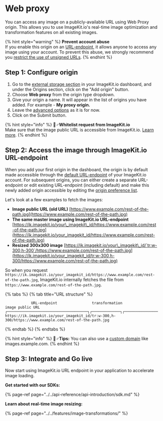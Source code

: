 # Web proxy

You can access any image on a publicly-available URL using Web Proxy origin. This allows you to use ImageKit.io's real-time image optimization and transformation features on all existing images.

{% hint style="warning" %}
**Prevent account abuse**  
If you enable this origin on an [URL-endpoint](../url-endpoints.md), it allows anyone to access any image using your account. To prevent this abuse, we strongly recommend you [restrict the use of unsigned URLs](../../features/security/#restricting-unsigned-urls).
{% endhint %}

## Step 1: Configure origin

1. Go to the [external storage section](https://imagekit.io/dashboard#external-storage) in your ImageKit.io dashboard, and under the Origins section, click on the "Add origin" button.
2. Choose **Web proxy** from the origin type dropdown.
3. Give your origin a name. It will appear in the list of origins you have added. For example - **My proxy origin.**
4. Leave the [advanced options](web-server-origin.md#advanced-options-for-web-server-origin) as it is for now.
5. Click on the Submit button.

{% hint style="info" %}
🧙♂**Whitelist request from ImageKit.io**  
Make sure that the image public URL is accessible from ImageKit.io. [Learn more](web-server-origin.md#whitelist-request-from-imagekit-io).
{% endhint %}

## Step 2: Access the image through ImageKit.io URL-endpoint

When you add your first origin in the dashboard, the origin is by default made accessible through the [default URL-endpoint](../url-endpoints.md#default-url-endpoint) of your ImageKit.io account. For subsequent origins, you can either create a separate URL-endpoint or edit existing URL-endpoint \(including default\) and make this newly added origin accessible by editing the [origin preference list](../url-endpoints.md#image-origin-preference). 

Let's look at a few examples to fetch the images:

* **Image public URL \(old URL\)** [https://www.example.com/rest-of-the-path.jpg](https://www.example.com/rest-of-the-path.jpg)
* **The same master image using ImageKit.io URL-endpoint** [https://ik.imagekit.io/your\_imagekit\_id/https://www.example.com/rest-of-the-path.jpg](https://ik.imagekit.io/your_imagekit_id/https://www.example.com/rest-of-the-path.jpg)
* **Resized 300x300 image** [https://ik.imagekit.io/your\_imagekit\_id/`tr:w-300,h-300`/https://www.example.com/rest-of-the-path.jpg](https://ik.imagekit.io/your_imagekit_id/tr:w-300,h-300/https://www.example.com/rest-of-the-path.jpg)

So when you request `https://ik.imagekit.io/your_imagekit_id/https://www.example.com/rest-of-the-path.jpg`, ImageKit.io internally fetches the file from `https://www.example.com/rest-of-the-path.jpg`.

{% tabs %}
{% tab title="URL structure" %}
```markup
            URL-endpoint                transformation              image public URL                                    
┌─────────────────────────────────────┐┌─────────────┐┌───────────────────────────────────────────┐
https://ik.imagekit.io/your_imagekit_id/tr:w-300,h-300/https://www.example.com/rest-of-the-path.jpg

```
{% endtab %}
{% endtabs %}

{% hint style="info" %}
🧙♂**Tips:** You can also use a [custom domain](../../features/using-custom-domain.md) like images.example.com.
{% endhint %}

## Step 3: Integrate and Go live

Now start using ImageKit.io URL endpoint in your application to accelerate image loading.

**Get started with our SDKs:**

{% page-ref page="../../api-reference/api-introduction/sdk.md" %}

**Learn about real-time image resizing:**

{% page-ref page="../../features/image-transformations/" %}

